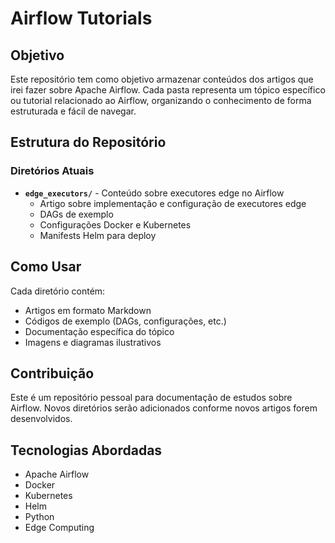 # Airflow Tutorials

## Objetivo

Este repositório tem como objetivo armazenar conteúdos dos artigos que irei fazer sobre Apache Airflow. Cada pasta representa um tópico específico ou tutorial relacionado ao Airflow, organizando o conhecimento de forma estruturada e fácil de navegar.

## Estrutura do Repositório

### Diretórios Atuais

- **`edge_executors/`** - Conteúdo sobre executores edge no Airflow
  - Artigo sobre implementação e configuração de executores edge
  - DAGs de exemplo
  - Configurações Docker e Kubernetes
  - Manifests Helm para deploy

## Como Usar

Cada diretório contém:
- Artigos em formato Markdown
- Códigos de exemplo (DAGs, configurações, etc.)
- Documentação específica do tópico
- Imagens e diagramas ilustrativos

## Contribuição

Este é um repositório pessoal para documentação de estudos sobre Airflow. Novos diretórios serão adicionados conforme novos artigos forem desenvolvidos.

## Tecnologias Abordadas

- Apache Airflow
- Docker
- Kubernetes
- Helm
- Python
- Edge Computing
